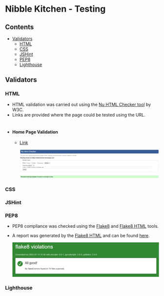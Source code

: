 # Nibble Kitchen - Testing

## Contents

- [Validators](#validators)
  - [HTML](#html)
  - [CSS](#css)
  - [JSHint](#jshint)
  - [PEP8](#pep8)
  - [Lighthouse](#lighthouse)

## Validators

### HTML

- HTML validation was carried out using the [Nu HTML Checker tool](https://validator.w3.org/) by W3C.
- Links are provided where the page could be tested using the URL.

#

- #### Home Page Validation

  - [Link](https://validator.w3.org/nu/?doc=https%3A%2F%2Fnibble-kitchen.herokuapp.com%2F)

    ![Home Page Validation Image](readme_content/tests/home.png)

### CSS

### JSHint

### PEP8

- PEP8 compliance was checked using the [Flake8](https://github.com/pycqa/flake8) and [Flake8 HTML](https://pypi.org/project/flake8-html/) tools.
- A report was generated by the [Flake8 HTML](https://pypi.org/project/flake8-html/) and can be found [here](flake-report/index.html).

  ![PEP8 Test Image](readme_content/tests/pep8.png)

### Lighthouse
